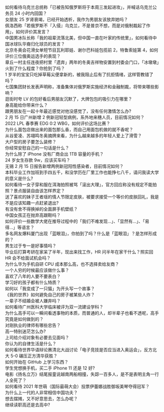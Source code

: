 如何看待乌克兰总统称「已被告知俄罗斯将于本周三发起进攻」，并喊话乌克兰公务员 24 小时内回国？  
女朋友 25 岁肾衰竭，已经开始透析，我作为男朋友该放弃她吗？  
佩洛西称「若俄罗斯不『入侵』乌克兰，不是普京不想，而是对俄制裁起了作用」，如何评价其发言？  
中国男冰队长称「我的祖辈流落北美，但中国一直在叶家的传统里」，如何看待中国冰球队华裔归化球员的发言？  
北京冬奥会花滑女单短节目瓦利耶娃、谢尔巴科娃包揽前 2，特鲁索娃第 4，如何评价三位俄奥运选手的表现？  
章丘一村主任连夜把村里「遗弃」两年的冬奥吉祥物安置到村委会门口，「冰墩墩」火到了什么程度？你抢到了吗？  
1 岁半的宝宝只吃掉草莓尖便拿新的，被我阻止后有了抗拒情绪，这样管教错了吗？  
七国集团财长发表声明称，准备集体对俄罗斯实施经济和金融制裁，将带来哪些影响？  
逛街时夸 LV 的包好看后男朋友沉默了，大牌包包的吸引力在哪里？  
身高能给你带来什么？  
跟男朋友在一起十年最近感觉对他没感觉了，没有任何激情怎么办?  
2 月 15 日广州新增 2 例新冠轻型病例，系外地来穗人员，目前情况如何？  
2022 LPL 春季赛 EDG 0:2 WBG，如何评价这场比赛？  
为什么面包店做出来的面包那么香，而自己用面包机做的就不香呢？  
从谷爱凌、苏翊鸣冬奥摘牌来看，为什么越来越多的年轻人爱上了滑雪？  
大户型的房子要怎么装修？  
你经常安慰自己的一句话是什么？  
为什么除了 iPhone 没有厂商会出 1TB 容量的手机？  
24 岁女生存款 9w，应该买车吗？  
无锡 2 月 15 日报告新增两例新冠阳性感染者，目前情况如何？  
本科毕业工作加班到手四五千，和没学历在厂里工作也能挣七八千，请问我读大学的意义是什么?  
如何看待一女子穿和服在洱海拍照被骂「滚出大理」，官方回应称没有规定不能拍照？景点服装自由该怎样界定？  
送了喜欢的妹子王者瑶的情人节限定皮肤，被要求接受一个等价的皮肤回礼，我是不是应该知趣一点赶紧退出?  
有没有舍不得换掉的全面屏手机壁纸？  
中国女孩正在抛弃高跟鞋吗？  
如何评价一些数学大佬在推导过程中的「我们不难发现…」、「显然有…」、「易得…」等语言？  
多名网友爆料厦门出现「蓝眼泪」，你拍到了吗？什么是「蓝眼泪」？是怎样形成的？  
男生过于专一是好事情吗？  
毕业后打算考研在家呆了半年，现出来找工作，HR 问半年在家干什么？照实回 HR 会不给面试机会吗？  
为什么华为手机自研 CPU 成本那么高，也不选择卖给友商？  
一个人穷的时候最应该做什么事？  
喜欢了八年的人要不要表白？  
学习好的孩子都有什么特质？  
如何以「我变成了一只猫」为开头写一个故事？  
《我的世界》如何避免自己的房子被某些人炸？  
一辈子不结婚会被人嫌弃吗？  
如何看待广州医科大学临床被评为双一流建设学科？  
为什么高手可以一瞬间看透事物的本质，而普通的人，却半辈子也看不透呢，高手究竟是如何做到的？  
对刚执业的律师有哪些忠告？  
高一特别迷茫怎么办?  
上司给介绍对象有必要去见面吗？  
你认为的自律生活是什么？  
如何看待世界华语辩论赛清北大战讨论「电子竞技是否应当进入奥运会」，反方北大 5-0 碾压正方清华获胜？  
如何开始在 GitHub 上学习东西？  
学生党想换手机，买二手 iPhone 11 还是 12 好?  
电影《扬名立万》结尾报童说越南两船相撞，失踪一百多人，是不是表明主角一行人全死了？  
如何看待 2021 年世萌（国际最萌大会）投票伊蕾娜战胜御坂美琴夺得冠军？  
为什么上一代的人非常相信中国功夫？  
想去摆摊，又不好意思去，怎么办呢？  
继续读职高还是去高中?  
